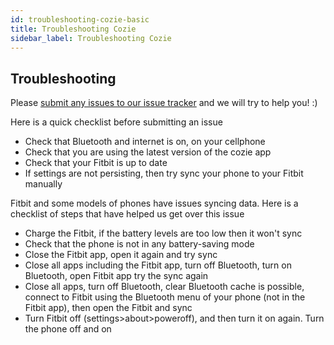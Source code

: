 ```yaml
---
id: troubleshooting-cozie-basic
title: Troubleshooting Cozie
sidebar_label: Troubleshooting Cozie
---
```




## Troubleshooting
Please [submit any issues to our issue tracker](https://github.com/buds-lab/cozie/issues) and we will try to help you! :)


Here is a quick checklist before submitting an issue
* Check that Bluetooth and internet is on, on your cellphone
* Check that you are using the latest version of the cozie app
* Check that your Fitbit is up to date
* If settings are not persisting, then try sync your phone to your Fitbit manually 

Fitbit and some models of phones have issues syncing data. Here is a checklist of steps that have helped us get over this issue
* Charge the Fitbit, if the battery levels are too low then it won't sync
* Check that the phone is not in any battery-saving mode
* Close the Fitbit app, open it again and try sync
* Close all apps including the Fitbit app, turn off Bluetooth, turn on Bluetooth, open Fitbit app try the sync again
* Close all apps, turn off Bluetooth, clear Bluetooth cache is possible, connect to Fitbit using the Bluetooth menu of your phone (not in the Fitbit app), then open the Fitbit and sync
* Turn Fitbit off (settings>about>poweroff), and then turn it on again. Turn the phone off and on

